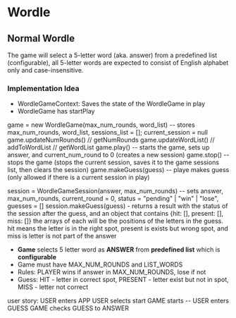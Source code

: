 # Wordle

## Normal Wordle

The game will select a 5-letter word (aka. answer) from a predefined list (configurable), all 5-letter words are expected to consist of English alphabet only and case-insensitive.

### Implementation Idea

-   WordleGameContext: Saves the state of the WordleGame in play
-   WordleGame has startPlay

game = new WordleGame(max_num_rounds, word_list) -- stores max_num_rounds, word_list, sessions_list = []; current_session = null
game.updateNumRounds() // getNumRounds
game.updateWordList() // addToWordList // getWordList
game.play() -- starts the game, sets up answer, and current_num_round to 0 (creates a new session)
game.stop() -- stops the game (stops the current session, saves it to the game sessions list, then clears the session)
game.makeGuess(guess) -- playe makes guess (only allowed if there is a current session in play)

session = WordleGameSession(answer, max_num_rounds) -- sets answer, max_num_rounds, current_round = 0, status = "pending" | "win" | "lose", guesses = []
session.makeGuess(guess) - returns a result with the status of the session after the guess, and an object that contains {hit: [], present: [], miss: []} the arrays of each will be the positions of the letters in the guess. hit means the letter is in the right spot, present is exists but wrong spot, and miss is letter is not part of the answer

-   **Game** selects 5 letter word as **ANSWER** from **predefined list** which is **configurable**
-   Game must have MAX_NUM_ROUNDS and LIST_WORDS
-   Rules: PLAYER wins if answer in MAX_NUM_ROUNDS, lose if not
-   Guess: HIT - letter in correct spot, PRESENT - letter exist but not in spot, MISS - letter not correct

user story:
USER enters APP
USER selects start
GAME starts --
USER enters GUESS
GAME checks GUESS to ANSWER
